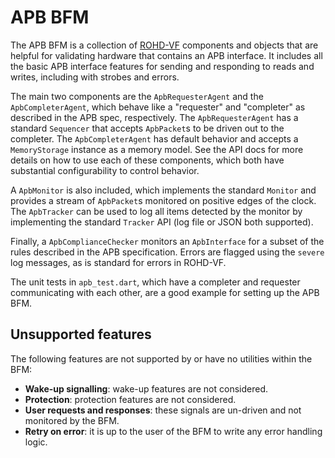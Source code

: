 # APB BFM

The APB BFM is a collection of [ROHD-VF](https://github.com/intel/rohd-vf) components and objects that are helpful for validating hardware that contains an APB interface.  It includes all the basic APB interface features for sending and responding to reads and writes, including with strobes and errors.

The main two components are the `ApbRequesterAgent` and the `ApbCompleterAgent`, which behave like a "requester" and "completer" as described in the APB spec, respectively. The `ApbRequesterAgent` has a standard `Sequencer` that accepts `ApbPacket`s to be driven out to the completer.  The `ApbCompleterAgent` has default behavior and accepts a `MemoryStorage` instance as a memory model. See the API docs for more details on how to use each of these components, which both have substantial configurability to control behavior.

A `ApbMonitor` is also included, which implements the standard `Monitor` and provides a stream of `ApbPacket`s monitored on positive edges of the clock.  The `ApbTracker` can be used to log all items detected by the monitor by implementing the standard `Tracker` API (log file or JSON both supported).

Finally, a `ApbComplianceChecker` monitors an `ApbInterface` for a subset of the rules described in the APB specification. Errors are flagged using the `severe` log messages, as is standard for errors in ROHD-VF.

The unit tests in `apb_test.dart`, which have a completer and requester communicating with each other, are a good example for setting up the APB BFM.

## Unsupported features

The following features are not supported by or have no utilities within the BFM:

- **Wake-up signalling**: wake-up features are not considered.
- **Protection**: protection features are not considered.
- **User requests and responses**: these signals are un-driven and not monitored by the BFM.
- **Retry on error**: it is up to the user of the BFM to write any error handling logic.

